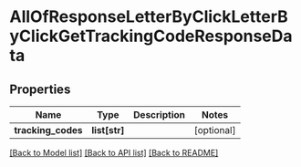 # AllOfResponseLetterByClickLetterByClickGetTrackingCodeResponseData

## Properties
Name | Type | Description | Notes
------------ | ------------- | ------------- | -------------
**tracking_codes** | **list[str]** |  | [optional] 

[[Back to Model list]](../README.md#documentation-for-models) [[Back to API list]](../README.md#documentation-for-api-endpoints) [[Back to README]](../README.md)

